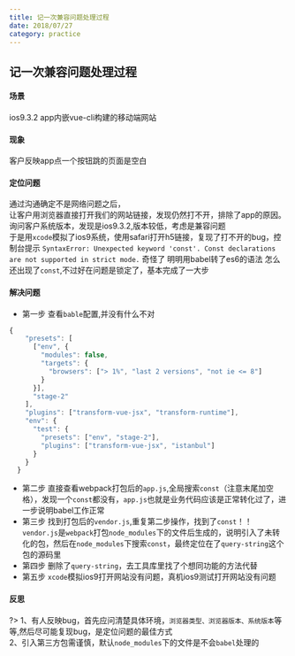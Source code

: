 ```yaml
---
title: 记一次兼容问题处理过程
date: 2018/07/27
category: practice
---
```


## 记一次兼容问题处理过程
#### 场景
ios9.3.2 app内嵌vue-cli构建的移动端网站
#### 现象
客户反映app点一个按钮跳的页面是空白
#### 定位问题
通过沟通确定不是网络问题之后，  
让客户用浏览器直接打开我们的网站链接，发现仍然打不开，排除了app的原因。  
询问客户系统版本，发现是ios9.3.2,版本较低，考虑是兼容问题  
于是用`xcode`模拟了ios9系统，使用safari打开h5链接，复现了打不开的bug，控制台提示 
`SyntaxError: Unexpected keyword 'const'. Const declarations are not supported in strict mode.`
奇怪了 明明用babel转了es6的语法  怎么还出现了`const`,不过好在问题是锁定了，基本完成了一大步
#### 解决问题
- 第一步  查看`bable`配置,并没有什么不对
```javascript
{
    "presets": [
      ["env", {
        "modules": false,
        "targets": {
          "browsers": ["> 1%", "last 2 versions", "not ie <= 8"]
        }
      }],
      "stage-2"
    ],
    "plugins": ["transform-vue-jsx", "transform-runtime"],
    "env": {
      "test": {
        "presets": ["env", "stage-2"],
        "plugins": ["transform-vue-jsx", "istanbul"]
      }
    }
  }
```
- 第二步  直接查看webpack打包后的`app.js`,全局搜索`const`（注意末尾加空格），发现一个`const`都没有，`app.js`也就是业务代码应该是正常转化过了，进一步说明babel工作正常
- 第三步 找到打包后的`vendor.js`,重复第二步操作，找到了`const`！！`vendor.js`是`webpack`打包`node_modules`下的文件后生成的，说明引入了未转化的包，然后在`node_modules`下搜索`const`，最终定位在了`query-string`这个包的源码里
- 第四步 删除了`query-string`，去工具库里找了个想同功能的方法代替
- 第五步 `xcode`模拟ios9打开网站没有问题，真机ios9测试打开网站没有问题

#### 反思

?> 1、有人反映bug，首先应问清楚具体环境，`浏览器类型、浏览器版本、系统版本`等等,然后尽可能复现bug，是定位问题的最佳方式  
2、引入第三方包需谨慎，默认`node_modules`下的文件是不会`babel`处理的











